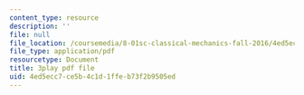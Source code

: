 ```yaml
---
content_type: resource
description: ''
file: null
file_location: /coursemedia/8-01sc-classical-mechanics-fall-2016/4ed5ecc7ce5b4c1d1ffeb73f2b9505ed_sxv80X2jQYQ.pdf
file_type: application/pdf
resourcetype: Document
title: 3play pdf file
uid: 4ed5ecc7-ce5b-4c1d-1ffe-b73f2b9505ed
---
```

